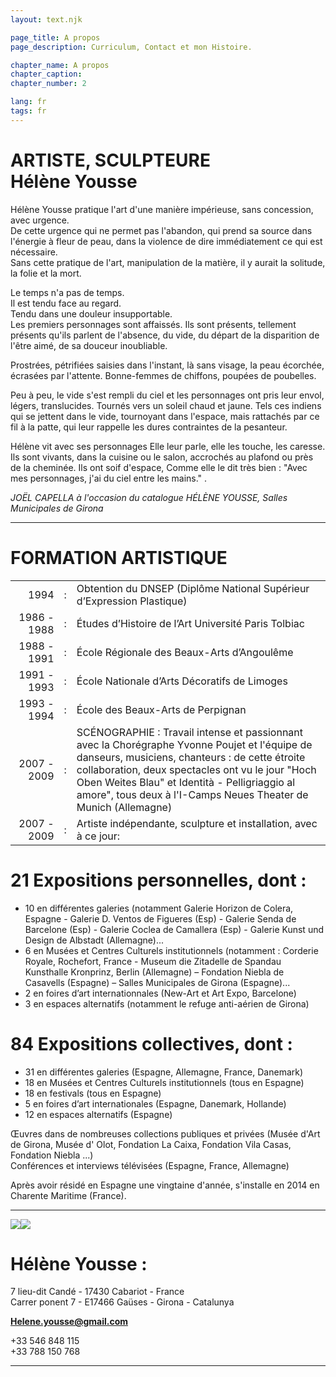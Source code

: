 ```yaml
---
layout: text.njk

page_title: A propos
page_description: Curriculum, Contact et mon Histoire.

chapter_name: A propos
chapter_caption:
chapter_number: 2

lang: fr
tags: fr
---
```


<div class="textPage">

# ARTISTE, SCULPTEURE Hélène&nbsp;Yousse

Hélène Yousse pratique l'art d'une manière impérieuse, sans concession, avec urgence.  
De cette urgence qui ne permet pas l'abandon, qui prend sa source dans l'énergie à fleur de peau, dans la violence de dire immédiatement ce qui est nécessaire.  
Sans cette pratique de l'art, manipulation de la matière, il y aurait la solitude, la folie et la mort.  

Le temps n'a pas de temps.  
Il est tendu face au regard.  
Tendu dans une douleur insupportable.  
Les premiers personnages sont affaissés. Ils sont présents, tellement présents qu'ils parlent de l'absence, du vide, du départ de la disparition de l'être aimé, de sa douceur inoubliable.  

Prostrées, pétrifiées saisies dans l'instant, là sans visage, la peau écorchée, écrasées par l'attente. Bonne-femmes de chiffons, poupées de poubelles.  

Peu à peu, le vide s'est rempli du ciel et les personnages ont pris leur envol, légers, translucides. Tournés vers un soleil chaud et jaune. Tels ces indiens qui se jettent dans le vide, tournoyant dans l'espace, mais rattachés par ce fil à la patte, qui leur rappelle les dures contraintes de la pesanteur.  


Hélène vit avec ses personnages Elle leur parle, elle les touche, les caresse. Ils sont vivants, dans la cuisine ou le salon, accrochés au plafond ou près de la cheminée. Ils ont soif d'espace, Comme elle le dit très bien : "Avec mes personnages, j'ai du ciel entre les mains." .  

*JOËL CAPELLA à l'occasion du catalogue HÉLÈNE YOUSSE, Salles Municipales de Girona*

------------------------

<div id="cv"></div>

# FORMATION ARTISTIQUE

|  |  |  |
| ---: | :---: | :--- |
| 1994 | : | Obtention du DNSEP (Diplôme National Supérieur d’Expression Plastique) |
| 1986&nbsp;-&nbsp;1988 | : | Études d’Histoire de l’Art Université Paris Tolbiac |
| 1988&nbsp;-&nbsp;1991 | : | École Régionale des Beaux-Arts d’Angoulême |
| 1991&nbsp;-&nbsp;1993 | : | École Nationale d’Arts Décoratifs de Limoges |
| 1993&nbsp;-&nbsp;1994 | : | École des Beaux-Arts de Perpignan |
| 2007&nbsp;-&nbsp;2009 | : | SCÉNOGRAPHIE : Travail intense et passionnant avec la Chorégraphe Yvonne Poujet et l'équipe de danseurs, musiciens, chanteurs : de cette étroite collaboration, deux spectacles ont vu le jour "Hoch Oben Weites Blau" et Identità - Pelligriaggio al amore", tous deux à l'I-Camps Neues Theater de Munich (Allemagne) |
| 2007&nbsp;-&nbsp;2009 | : | Artiste indépendante, sculpture et installation, avec à ce jour: |


# 21 Expositions personnelles, dont :

- 10 en différentes galeries (notamment Galerie Horizon de Colera, Espagne - Galerie D. Ventos de Figueres (Esp) - Galerie Senda de Barcelone (Esp) - Galerie Coclea de Camallera (Esp) - Galerie Kunst und Design de Albstadt (Allemagne)...
- 6 en Musées et Centres Culturels institutionnels (notamment : Corderie Royale, Rochefort, France - Museum die Zitadelle de Spandau Kunsthalle Kronprinz, Berlin (Allemagne) – Fondation Niebla de Casavells (Espagne) – Salles Municipales de Girona (Espagne)...
- 2 en foires d’art internationnales (New-Art et Art Expo, Barcelone)
- 3 en espaces alternatifs (notamment le refuge anti-aérien de Girona)

# 84 Expositions collectives, dont :

- 31 en différentes galeries (Espagne, Allemagne, France, Danemark)
- 18 en Musées et Centres Culturels institutionnels (tous en Espagne)
- 18 en festivals (tous en Espagne)
- 5 en foires d’art internationales (Espagne, Danemark, Hollande)
- 12 en espaces alternatifs (Espagne)

Œuvres dans de nombreuses collections publiques et privées (Musée d'Art de Girona, Musée d' Olot, Fondation La Caixa, Fondation Vila Casas, Fondation Niebla ...)  
Conférences et interviews télévisées (Espagne, France, Allemagne)  

Après avoir résidé en Espagne une vingtaine d'année, s'installe en 2014 en Charente Maritime (France).  


------------------

<div id="contact"></div>

<div class="imageBox" style="display:flex; flex:wrap">
	<img class="imageBox__image" src="/assets/images/MIFAC 2019A.jpg">
	<img class="imageBox__image" src="/assets/images/MIFAC 2019.jpg">
</div>


# Hélène Yousse :

7 lieu-dit Candé - 17430 Cabariot - France  
Carrer ponent 7 - E17466 Gaüses - Girona - Catalunya

[**Helene.yousse@gmail.com**](mailto:helene.yousse@gmail.com)

+33 546 848 115  
+33 788 150 768

------------

</div>